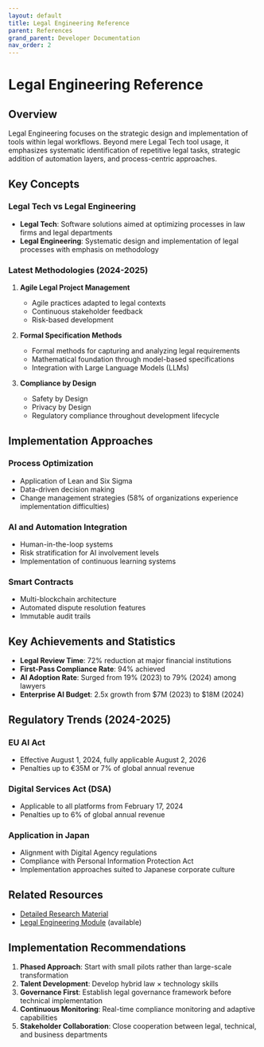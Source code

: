 ```yaml
---
layout: default
title: Legal Engineering Reference
parent: References
grand_parent: Developer Documentation
nav_order: 2
---
```


# Legal Engineering Reference

## Overview

Legal Engineering focuses on the strategic design and implementation of tools within legal workflows. Beyond mere Legal Tech tool usage, it emphasizes systematic identification of repetitive legal tasks, strategic addition of automation layers, and process-centric approaches.

## Key Concepts

### Legal Tech vs Legal Engineering

- **Legal Tech**: Software solutions aimed at optimizing processes in law firms and legal departments
- **Legal Engineering**: Systematic design and implementation of legal processes with emphasis on methodology

### Latest Methodologies (2024-2025)

1. **Agile Legal Project Management**
   - Agile practices adapted to legal contexts
   - Continuous stakeholder feedback
   - Risk-based development

2. **Formal Specification Methods**
   - Formal methods for capturing and analyzing legal requirements
   - Mathematical foundation through model-based specifications
   - Integration with Large Language Models (LLMs)

3. **Compliance by Design**
   - Safety by Design
   - Privacy by Design
   - Regulatory compliance throughout development lifecycle

## Implementation Approaches

### Process Optimization
- Application of Lean and Six Sigma
- Data-driven decision making
- Change management strategies (58% of organizations experience implementation difficulties)

### AI and Automation Integration
- Human-in-the-loop systems
- Risk stratification for AI involvement levels
- Implementation of continuous learning systems

### Smart Contracts
- Multi-blockchain architecture
- Automated dispute resolution features
- Immutable audit trails

## Key Achievements and Statistics

- **Legal Review Time**: 72% reduction at major financial institutions
- **First-Pass Compliance Rate**: 94% achieved
- **AI Adoption Rate**: Surged from 19% (2023) to 79% (2024) among lawyers
- **Enterprise AI Budget**: 2.5x growth from $7M (2023) to $18M (2024)

## Regulatory Trends (2024-2025)

### EU AI Act
- Effective August 1, 2024, fully applicable August 2, 2026
- Penalties up to €35M or 7% of global annual revenue

### Digital Services Act (DSA)
- Applicable to all platforms from February 17, 2024
- Penalties up to 6% of global annual revenue

### Application in Japan
- Alignment with Digital Agency regulations
- Compliance with Personal Information Protection Act
- Implementation approaches suited to Japanese corporate culture

## Related Resources

- [Detailed Research Material](/home/dobachi/Sources/AI_Instruction_Kits/docs/references/expertise/legal_engineering_best_practices_2024.md)
- [Legal Engineering Module](/home/dobachi/Sources/AI_Instruction_Kits/modular/en/modules/expertise/legal_engineering.md) (available)

## Implementation Recommendations

1. **Phased Approach**: Start with small pilots rather than large-scale transformation
2. **Talent Development**: Develop hybrid law × technology skills
3. **Governance First**: Establish legal governance framework before technical implementation
4. **Continuous Monitoring**: Real-time compliance monitoring and adaptive capabilities
5. **Stakeholder Collaboration**: Close cooperation between legal, technical, and business departments